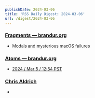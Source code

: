 ```yaml
---
publishDate: 2024-03-06
title: 'RSS Daily Digest: 2024-03-06'
url: /digest/2024-03-06
---
```


### [Fragments — brandur.org](https://brandur.org/)

  * [Modals and mysterious macOS failures](https://brandur.org/fragments/modals-mysterious-macos-cron-failures)
  
### [Atoms  — brandur.org](https://brandur.org/)

  * [2024 / Mar 5 / 12:54 PST](https://brandur.org/atoms/grnshcc)
  
### [Chris Aldrich](https://boffosocko.com/)

  * [](https://boffosocko.com/2024/03/05/55821825/)
  
